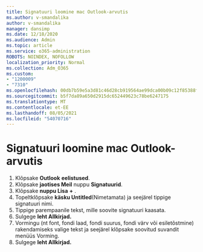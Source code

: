 ```yaml
---
title: Signatuuri loomine mac Outlook-arvutis
ms.author: v-smandalika
author: v-smandalika
manager: dansimp
ms.date: 12/18/2020
ms.audience: Admin
ms.topic: article
ms.service: o365-administration
ROBOTS: NOINDEX, NOFOLLOW
localization_priority: Normal
ms.collection: Adm_O365
ms.custom:
- "1200009"
- "7310"
ms.openlocfilehash: 00db7b59e5a3d81c46d28cb919564ae99dca00b09c12f85388f5c419647dad01
ms.sourcegitcommit: b5f7da89a650d2915dc652449623c78be6247175
ms.translationtype: MT
ms.contentlocale: et-EE
ms.lasthandoff: 08/05/2021
ms.locfileid: "54070716"
---
```

# <a name="create-a-signature-in-outlook-for-mac"></a>Signatuuri loomine mac Outlook-arvutis

1.  Klõpsake **Outlook** **eelistused**.
2.  Klõpsake **jaotises Meil** nuppu **Signatuurid**.
3.  Klõpsake **nuppu Lisa** **+** .
4.  Topeltklõpsake **käsku Untitled**(Nimetamata) ja seejärel tippige signatuuri nimi.
5.  Tippige parempaanile tekst, mille soovite signatuuri kaasata.
6.  Sulgege **leht Allkirjad.**
7.  Vormingu (nt font, fondi laad, fondi suurus, fondi värv või esiletõstmine) rakendamiseks valige tekst ja seejärel klõpsake soovitud suvandit menüüs Vorming.
8.  Sulgege **leht Allkirjad.**
